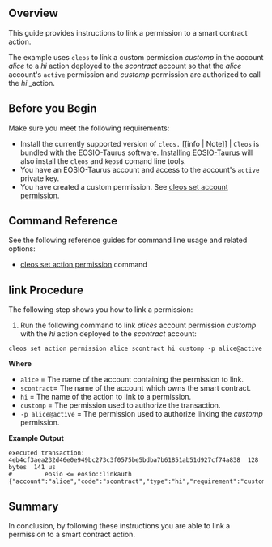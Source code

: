 ## Overview
This guide provides instructions to link a permission to a smart contract action.   

The example uses `cleos` to link a custom permission _customp_ in the account _alice_ to a _hi_ action deployed to the _scontract_ account so that the _alice_ account's `active` permission and _customp_ permission are authorized to call the _hi_ _action.  

## Before you Begin
Make sure you meet the following requirements: 

* Install the currently supported version of `cleos.`
[[info | Note]]
| `Cleos` is bundled with the EOSIO-Taurus software. [Installing EOSIO-Taurus](../../00_install/index.md) will also install the `cleos` and `keosd` comand line tools.
* You have an EOSIO-Taurus account and access to the account's `active` private key.
* You have created a custom permission. See [cleos set account permission](../03_command-reference/set/set-account-permission.md).

## Command Reference
See the following reference guides for command line usage and related options:

* [cleos set action permission](../03_command-reference/set/set-action-permission.md) command
## link Procedure

The following step shows you how to link a permission:

1. Run the following command to link _alices_ account permission _customp_ with the _hi_ action deployed to the _scontract_ account:

```shell
cleos set action permission alice scontract hi customp -p alice@active
```

**Where**
* `alice` = The name of the account containing the permission to link.
* `scontract`= The name of the account which owns the smart contract.
* `hi` = The name of the action to link to a permission. 
* `customp` = The permission used to authorize the transaction.
* `-p alice@active` = The permission used to authorize linking the _customp_ permission.

**Example Output**
```shell
executed transaction: 4eb4cf3aea232d46e0e949bc273c3f0575be5bdba7b61851ab51d927cf74a838  128 bytes  141 us
#         eosio <= eosio::linkauth              {"account":"alice","code":"scontract","type":"hi","requirement":"customp"}
```
## Summary
In conclusion, by following these instructions you are able to link a permission to a smart contract action.

